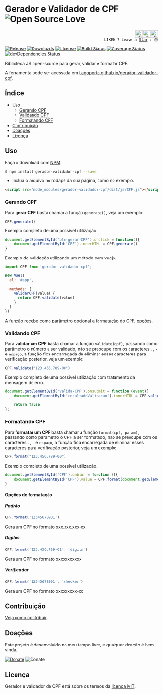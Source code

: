 # Gerador e Validador de CPF ![Open Source Love](https://badges.frapsoft.com/os/v3/open-source.svg?v=103)

<p align="right">
  <img src="http://icons.iconarchive.com/icons/icons8/christmas-flat-color/256/star-icon.png" alt="Star" height="25"><img src="http://icons.iconarchive.com/icons/icons8/christmas-flat-color/256/star-icon.png" alt="Star" height="25"><img src="http://icons.iconarchive.com/icons/icons8/christmas-flat-color/256/star-icon.png" alt="Star" height="25"><br>
  <code>LIKED ? Leave a <a href="https://github.com/tiagoporto/gerador-validador-cpf">Star</a> : 😞</code>
</p>

[![Release](https://img.shields.io/npm/v/gerador-validador-cpf.svg?style=flat-square&label=version)](https://github.com/tiagoporto/gerador-validador-cpf/releases)
[![Downloads](https://img.shields.io/npm/dt/gerador-validador-cpf.svg?style=flat-square)](https://www.npmjs.com/package/gerador-validador-cpf)
[![License](https://img.shields.io/github/license/tiagoporto/gerador-validador-cpf.svg?style=flat-square)](https://raw.githubusercontent.com/tiagoporto/gerador-validador-cpf/master/LICENSE)
[![Build Status](https://img.shields.io/travis/tiagoporto/gerador-validador-cpf.svg?style=flat-square&logo=travis)](https://travis-ci.org/tiagoporto/gerador-validador-cpf)
[![Coverage Status](https://img.shields.io/coveralls/tiagoporto/gerador-validador-cpf.svg?style=flat-square)](https://coveralls.io/github/tiagoporto/gerador-validador-cpf)
[![devDependencies Status](https://img.shields.io/david/dev/tiagoporto/gerador-validador-cpf.svg?style=flat-square)](https://david-dm.org/tiagoporto/gerador-validador-cpf?type=dev)

Biblioteca JS open-source para gerar, validar e formatar CPF.

A ferramenta pode ser acessada em [tiagoporto.github.io/gerador-validador-cpf](http://tiagoporto.github.io/gerador-validador-cpf).


## Índice

* [Uso](#uso)
    * [Gerando CPF](#gerando-cpf)
    * [Validando CPF](#validando-cpf)
    * [Formatando CPF](#formatando-cpf)
* [Contribuição](#contribuição)
* [Doações](#doações)
* [Licença](#licença)


## Uso

Faça o download com [NPM](https://www.npmjs.com).

```sh
$ npm install gerador-validador-cpf --save
```

* Inclua o arquivo no rodapé da sua página, como no exemplo.

```html
<script src="node_modules/gerador-validador-cpf/dist/js/CPF.js"></script>
```


### Gerando CPF

Para __gerar CPF__ basta chamar a função `generate()`, veja um exemplo:

```javascript
CPF.generate()
```

Exemplo completo de uma possível utilização.

```javascript
document.getElementById('btn-gerar-CPF').onclick = function(){
    document.getElementById('CPF').innerHTML = CPF.generate()
}
```

Exemplo de validação utilizando um método com vuejs.
```javascript
import CPF from 'gerador-validador-cpf';

new Vue({
  el: '#app',

  methods: {
    validarCPF(value) {
      return CPF.validate(value)
    }
  }
})
```

A função recebe como parâmetro opcional a formatação do CPF, [opções](#opções-de-formatação).

### Validando CPF

Para __validar um CPF__ basta chamar a função `validate(cpf)`, passando como parâmetro o número a ser validado, não se preocupe com os caracteres `.`, `-` e `espaço`, a função fica encarregada de eliminar esses caracteres para verificação posterior, veja um exemplo:

```javascript
CPF.validate("123.456.789-00")
```

Exemplo completo de uma possível utilização com tratamento da mensagem de erro.

```javascript
document.getElementById('valida-CPF').onsubmit = function (event){
    document.getElementById('resultadoValidacao').innerHTML = CPF.validate(document.getElementById('cpf').value)

    return false
};
```

### Formatando CPF

Para __formatar um CPF__ basta chamar a função `format(cpf, param)`, passando como parâmetro o CPF a ser formatado, não se preocupe com os caracteres `.`, `-` e `espaço`, a função fica encarregada de eliminar esses caracteres para verificação posterior, veja um exemplo:

```javascript
CPF.format("123.456.789-00")
```

Exemplo completo de uma possível utilização.

```javascript
document.getElementById('CPF').onblur = function (){
    document.getElementById('CPF').value = CPF.format(document.getElementById('CPF').value)
}
```

#### Opções de formatação

##### Padrão
```javascript
CPF.format('12345678901')
```
Gera um CPF no formato xxx.xxx.xxx-xx

##### Dígitos
```javascript
CPF.format('123.456.789-01', 'digits')
```
Gera um CPF no formato xxxxxxxxxxx

##### Verificador
```javascript
CPF.format('12345678901', 'checker')
```
Gera um CPF no formato xxxxxxxxx-xx


## Contribuição
[Veja como contribuir](https://github.com/tiagoporto/gerador-validador-cpf/blob/master/CONTRIBUTING.md).

## Doações

Este projeto é desenvolvido no meu tempo livre, e qualquer doação é bem vinda.

[![Donate](https://img.shields.io/badge/donate-PayPal-blue.svg)](https://www.paypal.com/cgi-bin/webscr?cmd=_donations&business=YTDUQ8RZ2G4Q8&lc=BR&item_name=tiagoporto&item_number=geradorcpf&currency_code=BRL&bn=PP%2dDonationsBF%3abtn_donateCC_LG%2egif%3aNonHosted)
![Donate](https://img.shields.io/badge/bitcoin-14iqQcwYPLBceRURHuFosGTDXxMmt3cLDp-yellow.svg?logo=bitcoin)

## Licença

Gerador e validador de CPF está sobre os termos da [licença MIT](https://github.com/tiagoporto/gerador-validador-cpf/blob/master/LICENSE).
